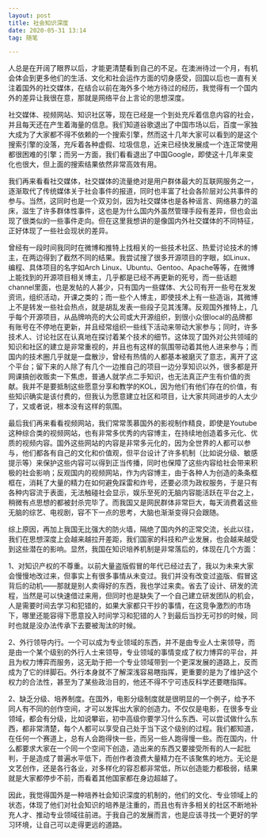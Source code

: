 ```yaml
---
layout: post
title: 社会知识深度
date: 2020-05-31 13:14
tag: 随笔

---
```


人总是在开阔了眼界以后，才能更清楚看到自己的不足。在澳洲待过一个月，有机会体会到更多他们的生活、文化和社会运作方面的切身感受，回国以后也一直有关注着国外的社交媒体，在结合以前在海外多个地方待过的经历，我觉得有一个国内外的差异让我很在意，那就是网络平台上言论的思想深度。

社交媒体、视频网站、知识社区等，现在已经是一个到处充斥着信息内容的社会，并且每天还在产生着海量的信息。我们知道谷歌退出了中国市场以后，百度一家独大成为了大家都不得不依赖的一个搜索引擎，然而这十几年大家可以看到的是这个搜索引擎的没落，充斥着各种虚假、垃圾信息，近来已经快发展成一个连正常使用都很困难的引擎；而另一方面，我们看看退出了中国Google，即使这十几年来变化也很大，但上面的搜索结果依然非常高效有用。

我们再来看看社交媒体，社交媒体的流量绝对是用户群体最大的互联网服务之一，逐渐取代了传统媒体关于社会事件的报道，同时也丰富了社会各阶层对公共事件的参与。当然，这同时也是一个双刃剑，因为社交媒体也是各种谣言、网络暴力的温床，滋生了许多群体性事件，这也是为什么国内外虽然管理手段有差异，但也会出现了很类似的一些事件走向。但在这里我想讲的是像国内外社交媒体的不同特征，正好体现了一些社会现状的差异。

曾经有一段时间我同时在微博和推特上找相关的一些技术社区、热爱讨论技术的博主，在两边得到了截然不同的结果。我尝试搜了很多开源项目的字眼，如Linux、编程、具体项目的名字如Arch Linux、Ubuntu、Gentoo、Apache等等，在微博上能找到的开源项目相关博主，几乎都是已经不再更新的死号，而一些话题channel里面，也是发帖的人甚少，只有国内一些媒体、大公司有开一些号在发发资讯，组织活动，开课之类的；而一些个人博主，即使技术上有一些造诣，其微博上不是转发一些社会热点，就是胡乱发表一些段子见其浅薄。反观国外推特上，几乎每个开源项目，从品牌响亮的大公司或大开源组织，到很小众很local的品牌都有账号在不停地在更新，并且经常组织一些线下活动来带动大家参与；同时，许多技术人、讨论社区在认真地在探讨着某个技术的细节。这体现了国外对公共领域的知识和社区的建立是非常重视的，并且也有这样的氛围带动着其他人进来参与；而国内的技术圈几乎就是一盘散沙，曾经有热情的人都基本被磨灭了意志，离开了这个平台；留下来的人除了有几个一边推自己的项目一边分享知识以外，很多都是开网课搞创收贩卖一下焦虑，普通人就学点二手知识，也无法真正产生有价值的贡献。我并不是要抵制这些愿意分享和教学的KOL，因为他们有他们存在的价值，有些知识确实是该付费的，但我认为愿意建立社区和项目，让大家共同进步的人太少了，又或者说，根本没有这样的氛围。

最后我们再来看看视频网站，我们常常羡慕国外的影视制作精良，即使是Youtube这种综合类的视频网站，也有非常多优秀的内容博主，在持续地创造着多元化、优质的视频内容。国外这些网站的内容是非常多元化的，因为全世界的人都可以参与，他们都各有自己的文化和价值观，但平台设计了许多机制（比如说分级、敏感提示等）来保护这些内容可以得到正当传播，同时也保障了这些内容给社会带来积极的社会影响；反观国内的视频网站，作为内容博主，由于各种人为创造的条条框框在，消耗了大量的精力在如何避免踩雷和炸号，还要必须为政权服务，于是只有各种内容流于表面，无法触碰社会显示，娱乐至死的无脑内容能活跃在平台之上，稍微有点思想的都被封杀完毕了。而我国又是网民群体非常巨大，每天消费着这些无脑的综艺、电视剧，容不下一点的思考，大脑也渐渐变得只会跟随。

综上原因，再加上我国无比强大的防火墙，隔绝了国内外的正常交流，长此以往，我们在思想深度上会越来越拉开差距，我们国家的科技和产业发展，也会越来越受到这些潜在的影响。显然，我国在知识培养机制是非常落后的，体现在几个方面：

1、对知识产权的不尊重。以前大量盗版假冒的年代已经过去了，我以为未来大家会慢慢地改过来，但事实上有很多事情从未变过。我们并没有改变过盗版、假冒这背后的动机——那就是别人卖得好的东西，我也学过来卖。省去了设计、研发的流程，当然是可以快速借过来用，但同时也是缺失了一个自己建立研发团队的机会，人是需要时间去学习和犯错的，如果大家都只干抄的事情，在这竞争激烈的市场下，哪里还能容得下愿意投入时间学习和犯错的人？到最后当抄无可抄的时候，同时也就是没办法传承下去要被淘汰的时候。

2、外行领导内行。一个可以成为专业领域的东西，并不是由专业人士来领导，而是由一个某个级别的外行人士来领导，专业领域的事情变成了权力博弈的平台，并且为权力博弈而服务，这无助于把一个专业领域带到一个更深发展的道路上，反而成为了它的绊脚石。外行本身就不了解深浅容易瞎指挥，更重要的是为了维护这个权力的合法性，甚至为了某些政治目的，他还不得不宁可违反科学还要瞎指挥。

2、缺乏分级、培养制度。在国外，电影分级制度就是很明显的一个例子，给予不同人有不同的创作空间，才可以发挥出大家的创造力。不仅仅是电影，在很多专业领域，都会有分级，比如说攀岩，初中高级你要学习什么东西、可以尝试做什么东西，都非常清楚，每个人都可以享受自己处于当下这个级别的过程。我们都知道，在任何一个赛道上，总有人会跑得快一些，而另一些人跑得慢一些。而在国内，什么都要求大家在一个同一个空间下创造，造出来的东西又要接受所有的人一起批判，于是造成了普遍水平低下，而创作者浪费大量精力在不该聚焦的地方。无论是文艺创作，还是各行各业，对多样化的容忍都非常低，所以创造能力都极弱，结果就是大家都停步不前，而看着其他国家都在身边超越了。

因此，我觉得国外是一种培养社会知识深度的机制的，他们的文化、专业领域上的状态，体现了他们对社会知识的培养是注重的，而且也有许多相关的社区不断地补充人才、推动专业领域往前进。于我自己的发展而言，也是应该寻找一个更好的学习环境，让自己可以走得更远的道路。